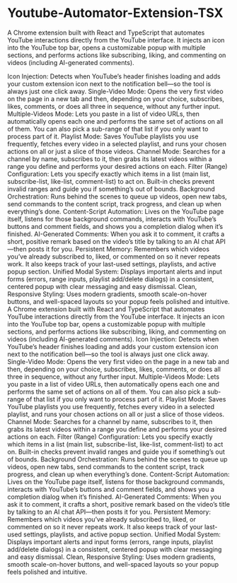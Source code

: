# Youtube-Automator-Extension-TSX

A Chrome extension built with React and TypeScript that automates YouTube interactions directly from the YouTube interface. It injects an icon into the YouTube top bar, opens a customizable popup with multiple sections, and performs actions like subscribing, liking, and commenting on videos (including AI-generated comments).

Icon Injection: Detects when YouTube’s header finishes loading and adds your custom extension icon next to the notification bell—so the tool is always just one click away.
Single-Video Mode: Opens the very first video on the page in a new tab and then, depending on your choice, subscribes, likes, comments, or does all three in sequence, without any further input.
Multiple-Videos Mode: Lets you paste in a list of video URLs, then automatically opens each one and performs the same set of actions on all of them. You can also pick a sub-range of that list if you only want to process part of it.
Playlist Mode: Saves YouTube playlists you use frequently, fetches every video in a selected playlist, and runs your chosen actions on all or just a slice of those videos.
Channel Mode: Searches for a channel by name, subscribes to it, then grabs its latest videos within a range you define and performs your desired actions on each.
Filter (Range) Configuration: Lets you specify exactly which items in a list (main list, subscribe-list, like-list, comment-list) to act on. Built-in checks prevent invalid ranges and guide you if something’s out of bounds.
Background Orchestration: Runs behind the scenes to queue up videos, open new tabs, send commands to the content script, track progress, and clean up when everything’s done.
Content-Script Automation: Lives on the YouTube page itself, listens for those background commands, interacts with YouTube’s buttons and comment fields, and shows you a completion dialog when it’s finished.
AI-Generated Comments: When you ask it to comment, it crafts a short, positive remark based on the video’s title by talking to an AI chat API—then posts it for you.
Persistent Memory: Remembers which videos you’ve already subscribed to, liked, or commented on so it never repeats work. It also keeps track of your last-used settings, playlists, and active popup section.
Unified Modal System: Displays important alerts and input forms (errors, range inputs, playlist add/delete dialogs) in a consistent, centered popup with clear messaging and easy dismissal.
Clean, Responsive Styling: Uses modern gradients, smooth scale-on-hover buttons, and well-spaced layouts so your popup feels polished and intuitive.
A Chrome extension built with React and TypeScript that automates YouTube interactions directly from the YouTube interface. It injects an icon into the YouTube top bar, opens a customizable popup with multiple sections, and performs actions like subscribing, liking, and commenting on videos (including AI-generated comments).
Icon Injection: Detects when YouTube’s header finishes loading and adds your custom extension icon next to the notification bell—so the tool is always just one click away.
Single-Video Mode: Opens the very first video on the page in a new tab and then, depending on your choice, subscribes, likes, comments, or does all three in sequence, without any further input.
Multiple-Videos Mode: Lets you paste in a list of video URLs, then automatically opens each one and performs the same set of actions on all of them. You can also pick a sub-range of that list if you only want to process part of it.
Playlist Mode: Saves YouTube playlists you use frequently, fetches every video in a selected playlist, and runs your chosen actions on all or just a slice of those videos.
Channel Mode: Searches for a channel by name, subscribes to it, then grabs its latest videos within a range you define and performs your desired actions on each.
Filter (Range) Configuration: Lets you specify exactly which items in a list (main list, subscribe-list, like-list, comment-list) to act on. Built-in checks prevent invalid ranges and guide you if something’s out of bounds.
Background Orchestration: Runs behind the scenes to queue up videos, open new tabs, send commands to the content script, track progress, and clean up when everything’s done.
Content-Script Automation: Lives on the YouTube page itself, listens for those background commands, interacts with YouTube’s buttons and comment fields, and shows you a completion dialog when it’s finished.
AI-Generated Comments: When you ask it to comment, it crafts a short, positive remark based on the video’s title by talking to an AI chat API—then posts it for you.
Persistent Memory: Remembers which videos you’ve already subscribed to, liked, or commented on so it never repeats work. It also keeps track of your last-used settings, playlists, and active popup section.
Unified Modal System: Displays important alerts and input forms (errors, range inputs, playlist add/delete dialogs) in a consistent, centered popup with clear messaging and easy dismissal.
Clean, Responsive Styling: Uses modern gradients, smooth scale-on-hover buttons, and well-spaced layouts so your popup feels polished and intuitive.